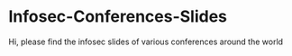 # Infosec-Conferences-Slides
Hi, please find the infosec slides of various conferences around the world
